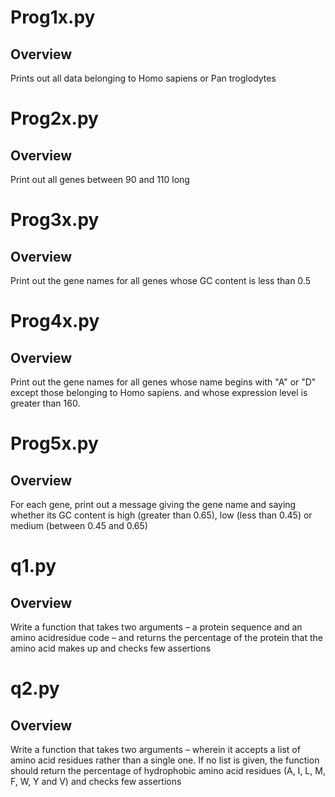 # Prog1x.py 
## Overview
Prints out all data belonging to Homo sapiens or Pan troglodytes

# Prog2x.py 
## Overview
Print out all genes between 90 and 110 long

# Prog3x.py 
## Overview
Print out the gene names for all genes whose GC content is less than 0.5

# Prog4x.py 
## Overview
Print out the gene names for all genes whose name begins with "A" or "D" except those belonging to Homo sapiens. and whose expression level is greater than 160.

# Prog5x.py 
## Overview 
For each gene, print out a message giving the gene name and saying whether its GC content is high (greater than 0.65), low (less than 0.45) or medium (between 0.45 and 0.65)

# q1.py 
## Overview
Write a function that takes two arguments – a protein sequence and an amino acidresidue code – and returns the percentage of the protein that the amino acid makes up and checks few assertions 

# q2.py 
## Overview 
Write a function that takes two arguments – wherein it accepts a list of amino acid residues rather than a single one. If no list is given, the function should return the percentage of hydrophobic amino acid residues (A, I, L, M, F, W, Y and V) and checks few assertions
